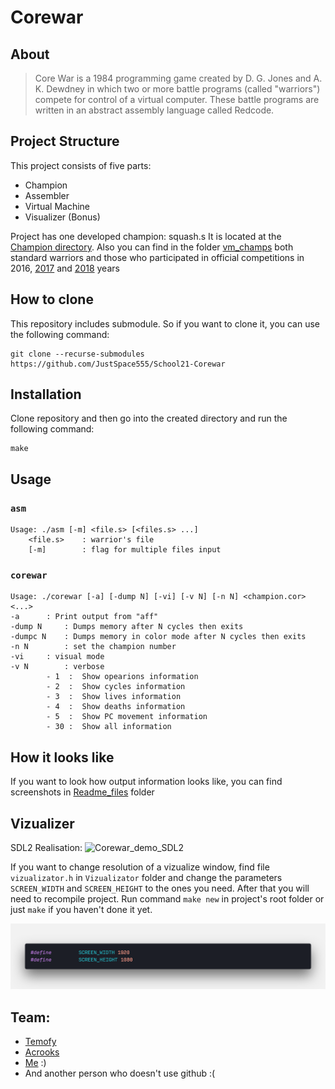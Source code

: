 # Corewar
## About
> Core War is a 1984 programming game created by D. G. Jones and A. K. Dewdney in which
> two or more battle programs (called "warriors") compete for control of a virtual computer.
> These battle programs are written in an abstract assembly language called Redcode.

## Project Structure

This project consists of five parts:

+ Champion
+ Assembler
+ Virtual Machine
+ Visualizer (Bonus)

Project has one developed champion: squash.s It is located at the [Champion directory][Champ_dir].
Also you can find in the folder [vm_champs][vm_champs_dir] both standard warriors and those who participated
in official competitions in 2016, [2017][2017_champ] and [2018][2018_champ] years

[Champ_dir]:https://github.com/JustSpace555/School21-Corewar/tree/master/Champion
[vm_champs_dir]:https://github.com/JustSpace555/School21-Corewar/tree/master/vm_champs
[2017_champ]:https://www.youtube.com/watch?v=A8DPfQL3uO0
[2018_champ]:https://www.youtube.com/watch?v=R-OkYyzp-DI

## How to clone
This repository includes submodule. So if you want to clone it, you can use the following command:

	git clone --recurse-submodules https://github.com/JustSpace555/School21-Corewar

## Installation
Clone repository and then go into the created directory and run the following command:

	make

## Usage
### `asm`
	Usage: ./asm [-m] <file.s> [<files.s> ...]
		<file.s>	: warrior's file
		[-m]		: flag for multiple files input

### `corewar`
	Usage: ./corewar [-a] [-dump N] [-vi] [-v N] [-n N] <champion.cor> <...>
	-a		: Print output from "aff"
	-dump N		: Dumps memory after N cycles then exits
	-dumpc N	: Dumps memory in color mode after N cycles then exits
	-n N		: set the champion number
	-vi		: visual mode
	-v N		: verbose
			- 1  :	Show opearions information
			- 2  :	Show cycles information
			- 3  :	Show lives information
			- 4  :	Show deaths information
			- 5  :	Show PC movement information
			- 30 :	Show all information

## How it looks like
If you want to look how output information looks like, you can find screenshots in [Readme_files][RD_folder] folder

[RD_folder]:https://github.com/JustSpace555/School21-Corewar/tree/master/Readme_files

## Vizualizer
SDL2 Realisation:
![Corewar_demo_SDL2](https://github.com/JustSpace555/School21-Corewar/blob/master/Readme_files/Corewar_demo.gif)

If you want to change resolution of a vizualize window, find file `vizualizator.h` in `Vizualizator` folder
and change the parameters `SCREEN_WIDTH` and `SCREEN_HEIGHT` to the ones you need. After that you will need to recompile project.
Run command `make new` in project's root folder or just `make` if you haven't done it yet.

![resolution](https://github.com/JustSpace555/School21-Corewar/blob/master/Readme_files/resolution.png)

## Team:
+ [Temofy](https://github.com/temofy)
+ [Acrooks](https://github.com/Cybersky21)
+ [Me](https://github.com/JustSpace555) :)
+ And another person who doesn't use github :(
	
